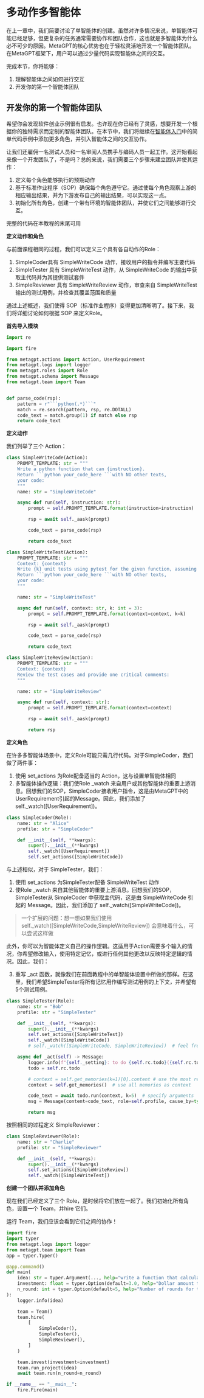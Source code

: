 ﻿# 多动作多智能体

在上一章中，我们简要讨论了单智能体的创建。虽然对许多情况来说，单智能体可能已经足够，但更复杂的任务通常需要协作和团队合作，这也就是多智能体为什么必不可少的原因。MetaGPT的核心优势也在于轻松灵活地开发一个智能体团队。在MetaGPT框架下，用户可以通过少量代码实现智能体之间的交互。

完成本节，你将能够：

1. 理解智能体之间如何进行交互
2. 开发你的第一个智能体团队


## **开发你的第一个智能体团队**

希望你会发现软件创业示例很有启发。也许现在你已经有了灵感，想要开发一个根据你的独特需求而定制的智能体团队。在本节中，我们将继续在[智能体入门](https://docs.deepwisdom.ai/main/zh/guide/tutorials/agent_101.html)中的简单代码示例中添加更多角色，并引入智能体之间的交互协作。

让我们还雇佣一名测试人员和一名审阅人员携手与编码人员一起工作。这开始看起来像一个开发团队了，不是吗？总的来说，我们需要三个步骤来建立团队并使其运作：

1. 定义每个角色能够执行的预期动作
2. 基于标准作业程序（SOP）确保每个角色遵守它。通过使每个角色观察上游的相应输出结果，并为下游发布自己的输出结果，可以实现这一点。
3. 初始化所有角色，创建一个带有环境的智能体团队，并使它们之间能够进行交互。

完整的代码在本教程的末尾可用

**定义动作和角色**

与前面课程相同的过程，我们可以定义三个具有各自动作的Role：

1. SimpleCoder具有 SimpleWriteCode 动作，接收用户的指令并编写主要代码
2. SimpleTester 具有 SimpleWriteTest 动作，从 SimpleWriteCode 的输出中获取主代码并为其提供测试套件
3. SimpleReviewer 具有 SimpleWriteReview 动作，审查来自 SimpleWriteTest 输出的测试用例，并检查其覆盖范围和质量

通过上述概述，我们使得 SOP（标准作业程序）变得更加清晰明了。接下来，我们将详细讨论如何根据 SOP 来定义Role。

**首先导入模块**

```python
import re

import fire

from metagpt.actions import Action, UserRequirement
from metagpt.logs import logger
from metagpt.roles import Role
from metagpt.schema import Message
from metagpt.team import Team


def parse_code(rsp):
    pattern = r"```python(.*)```"
    match = re.search(pattern, rsp, re.DOTALL)
    code_text = match.group(1) if match else rsp
    return code_text
```

**定义动作**

我们列举了三个 Action：

```python
class SimpleWriteCode(Action):
    PROMPT_TEMPLATE: str = """
    Write a python function that can {instruction}.
    Return ```python your_code_here ```with NO other texts,
    your code:
    """
    name: str = "SimpleWriteCode"

    async def run(self, instruction: str):
        prompt = self.PROMPT_TEMPLATE.format(instruction=instruction)

        rsp = await self._aask(prompt)

        code_text = parse_code(rsp)

        return code_text
```


```python
class SimpleWriteTest(Action):
    PROMPT_TEMPLATE: str = """
    Context: {context}
    Write {k} unit tests using pytest for the given function, assuming you have imported it.
    Return ```python your_code_here ```with NO other texts,
    your code:
    """

    name: str = "SimpleWriteTest"

    async def run(self, context: str, k: int = 3):
        prompt = self.PROMPT_TEMPLATE.format(context=context, k=k)

        rsp = await self._aask(prompt)

        code_text = parse_code(rsp)

        return code_text
```


```python
class SimpleWriteReview(Action):
    PROMPT_TEMPLATE: str = """
    Context: {context}
    Review the test cases and provide one critical comments:
    """

    name: str = "SimpleWriteReview"

    async def run(self, context: str):
        prompt = self.PROMPT_TEMPLATE.format(context=context)

        rsp = await self._aask(prompt)

        return rsp
```

**定义角色**

在许多多智能体场景中，定义Role可能只需几行代码。对于SimpleCoder，我们做了两件事：

1. 使用 set\_actions 为Role配备适当的 Action，这与设置单智能体相同
2. 多智能体操作逻辑：我们使Role \_watch 来自用户或其他智能体的重要上游消息。回想我们的SOP，SimpleCoder接收用户指令，这是由MetaGPT中的UserRequirement引起的Message。因此，我们添加了 self.\_watch([UserRequirement])。

```python
class SimpleCoder(Role):
    name: str = "Alice"
    profile: str = "SimpleCoder"

    def __init__(self, **kwargs):
        super().__init__(**kwargs)
        self._watch([UserRequirement])
        self.set_actions([SimpleWriteCode])
```

与上述相似，对于 SimpleTester，我们：

1. 使用 set\_actions 为SimpleTester配备 SimpleWriteTest 动作
2. 使Role \_watch 来自其他智能体的重要上游消息。回想我们的SOP，SimpleTester从 SimpleCoder 中获取主代码，这是由 SimpleWriteCode 引起的 Message。因此，我们添加了 self.\_watch([SimpleWriteCode])。

> 一个扩展的问题：想一想如果我们使用self._watch([SimpleWriteCode,SimpleWriteReview]) 会意味着什么，可以尝试这样做

此外，你可以为智能体定义自己的操作逻辑。这适用于Action需要多个输入的情况，你希望修改输入，使用特定记忆，或进行任何其他更改以反映特定逻辑的情况。因此，我们：

3. 重写 \_act 函数，就像我们在前面教程中的单智能体设置中所做的那样。在这里，我们希望SimpleTester将所有记忆用作编写测试用例的上下文，并希望有5个测试用例。

```python
class SimpleTester(Role):
    name: str = "Bob"
    profile: str = "SimpleTester"

    def __init__(self, **kwargs):
        super().__init__(**kwargs)
        self.set_actions([SimpleWriteTest])
        self._watch([SimpleWriteCode])
        # self._watch([SimpleWriteCode, SimpleWriteReview])  # feel free to try this too

    async def _act(self) -> Message:
        logger.info(f"{self._setting}: to do {self.rc.todo}({self.rc.todo.name})")
        todo = self.rc.todo

        # context = self.get_memories(k=1)[0].content # use the most recent memory as context
        context = self.get_memories()  # use all memories as context

        code_text = await todo.run(context, k=5)  # specify arguments
        msg = Message(content=code_text, role=self.profile, cause_by=type(todo))

        return msg
```

按照相同的过程定义 SimpleReviewer：

```python
class SimpleReviewer(Role):
    name: str = "Charlie"
    profile: str = "SimpleReviewer"

    def __init__(self, **kwargs):
        super().__init__(**kwargs)
        self.set_actions([SimpleWriteReview])
        self._watch([SimpleWriteTest])
```

**创建一个团队并添加角色**

现在我们已经定义了三个 Role，是时候将它们放在一起了。我们初始化所有角色，设置一个 Team，并hire 它们。

运行 Team，我们应该会看到它们之间的协作！

```python
import fire
import typer
from metagpt.logs import logger
from metagpt.team import Team
app = typer.Typer()

@app.command()
def main(
    idea: str = typer.Argument(..., help="write a function that calculates the product of a list"),
    investment: float = typer.Option(default=3.0, help="Dollar amount to invest in the AI company."),
    n_round: int = typer.Option(default=5, help="Number of rounds for the simulation."),
):
    logger.info(idea)

    team = Team()
    team.hire(
        [
            SimpleCoder(),
            SimpleTester(),
            SimpleReviewer(),
        ]
    )

    team.invest(investment=investment)
    team.run_project(idea)
    await team.run(n_round=n_round)

if __name__ == "__main__":
    fire.Fire(main)
```
